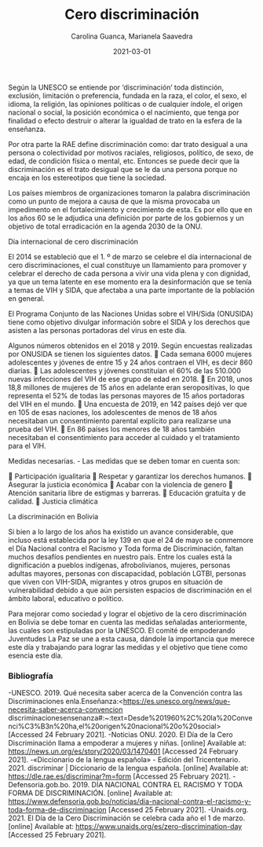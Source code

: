 ﻿---
layout: post
title: "Cero discriminación"
date: 2021-03-01
description: "Según la UNESCO se entiende por discriminación toda distinción, exclusión, limitación o preferencia, fundada en la raza, el color, el sexo, el idio..."
banner_image: ej_19_cero_discriminacion_cover.jpg
category: Derechos Humanos 
tags: [discriminacion, dignidad, derechos]
author: Carolina Guanca, Marianela Saavedra 

---

Según la UNESCO se entiende por ‘discriminación’ toda distinción, exclusión, limitación o preferencia, fundada en la raza, el color, el sexo, el idioma, la religión, las opiniones políticas o de cualquier índole, el origen nacional o social, la posición económica o el nacimiento, que tenga por finalidad o efecto destruir o alterar la igualdad de trato en la esfera de la enseñanza.

Por otra parte la RAE define discriminación como: dar trato desigual a una persona o colectividad por motivos raciales, religiosos, político, de sexo, de edad, de condición física o mental, etc.
Entonces se puede decir que la discriminación es el trato desigual que se le da una persona porque no encaja en los estereotipos que tiene la sociedad.

Los países miembros de organizaciones tomaron la palabra discriminación como un punto de mejora a causa de que la misma provocaba un impedimento en el fortalecimiento y crecimiento de esta. Es por ello que en los años 60 se le adjudica una definición por parte de los gobiernos y un objetivo de total erradicación en la agenda 2030 de la ONU.

Día internacional de cero discriminación

El 2014 se estableció que el 1. º de marzo se celebre el día internacional de cero discriminaciones, el cual constituye un llamamiento para promover y celebrar el derecho de cada persona a vivir una vida plena y con dignidad, ya que un tema latente en ese momento era la desinformación que se tenía a temas de VIH y SIDA, que afectaba a una parte importante de la población en general.

El Programa Conjunto de las Naciones Unidas sobre el VIH/Sida (ONUSIDA) tiene como objetivo divulgar información sobre el SIDA y los derechos que asisten a las personas portadoras del virus en este día.

Algunos números obtenidos en el 2018 y 2019. Según encuestas realizadas por ONUSIDA se tienen los siguientes datos.
	Cada semana 6000 mujeres adolescentes y jóvenes de entre 15 y 24 años contraen el VIH, es decir 860 diarias.
	Las adolescentes y jóvenes constituían el 60% de las 510.000 nuevas infecciones del VIH de ese grupo de edad en 2018.
	En 2018, unos 18,8 millones de mujeres de 15 años en adelante eran seropositivas, lo que representa el 52% de todas las personas mayores de 15 años portadoras del VIH en el mundo.
	Una encuesta de 2019, en 142 países dejó ver que en 105 de esas naciones, los adolescentes de menos de 18 años necesitaban un consentimiento parental explícito para realizarse una prueba del VIH.
	En 86 países los menores de 18 años también necesitaban el consentimiento para acceder al cuidado y el tratamiento para el VIH.

Medidas necesarias. - Las medidas que se deben tomar en cuenta son:

	Participación igualitaria
	Respetar y garantizar los derechos humanos.
	Asegurar la justicia económica
	Acabar con la violencia de genero
	Atención sanitaria libre de estigmas y barreras.
	Educación gratuita y de calidad.
	Justicia climática

La discriminación en Bolivia 

Si bien a lo largo de los años ha existido un avance considerable, que incluso está establecida por la ley 139 en que el 24 de mayo se conmemore el Día Nacional contra el Racismo y Toda forma de Discriminación, faltan muchos desafíos pendientes en nuestro país.
Entre los cuales está la dignificación a pueblos indígenas, afrobolivianos, mujeres, personas adultas mayores, personas con discapacidad, población LGTBI, personas que viven con VIH-SIDA, migrantes y otros grupos en situación de vulnerabilidad debido a que aún persisten espacios de discriminación en el ámbito laboral, educativo o político.

Para mejorar como sociedad y lograr el objetivo de la cero discriminación en Bolivia se debe tomar en cuenta las medidas señaladas anteriormente, las cuales son estipuladas por la UNESCO.
El comité de empoderando Juventudes La Paz se une a esta causa, dándole la importancia que merece este día y trabajando para lograr las medidas y el objetivo que tiene como esencia este día.



### Bibliografía
-UNESCO. 2019. Qué necesita saber acerca de la Convención contra las Discriminaciones enla.Enseñanza:<https://es.unesco.org/news/que-necesita-saber-acerca-convencion discriminacionesensenanza#:~:text=Desde%201960%2C%20la%20Convenci%C3%B3n%20ha,el%20origen%20nacional%20o%20social> [Accessed 24 February 2021].
-Noticias ONU. 2020. El Día de la Cero Discriminación llama a empoderar a mujeres y niñas. [online] Available at: <https://news.un.org/es/story/2020/03/1470401> [Accessed 24 February 2021].
-«Diccionario de la lengua española» - Edición del Tricentenario. 2021. discriminar | Diccionario de la lengua española. [online] Available at: <https://dle.rae.es/discriminar?m=form> [Accessed 25 February 2021].
-Defensoria.gob.bo. 2019. DÍA NACIONAL CONTRA EL RACISMO Y TODA FORMA DE DISCRIMINACIÓN. [online] Available at: <https://www.defensoria.gob.bo/noticias/dia-nacional-contra-el-racismo-y-toda-forma-de-discriminacion> [Accessed 25 February 2021].
-Unaids.org. 2021. El Día de la Cero Discriminación se celebra cada año el 1 de marzo. [online] Available at: <https://www.unaids.org/es/zero-discrimination-day> [Accessed 25 February 2021].





